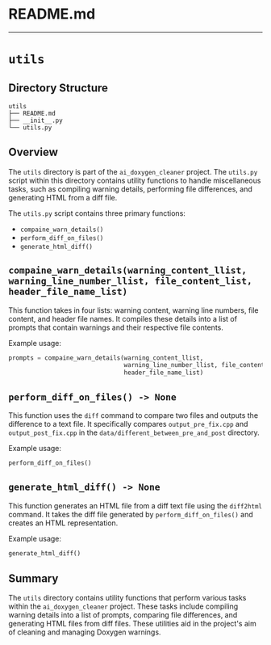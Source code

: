 # README.md

---

# `utils`

## Directory Structure
```
utils
├── README.md
├── __init__.py
└── utils.py
```

## Overview
The `utils` directory is part of the `ai_doxygen_cleaner` project. 
The `utils.py` script within this directory contains utility 
functions to handle miscellaneous tasks, such as compiling 
warning details, performing file differences, 
and generating HTML from a diff file.

The `utils.py` script contains three primary functions:

- `compaine_warn_details()`
- `perform_diff_on_files()`
- `generate_html_diff()`

## `compaine_warn_details(warning_content_llist, warning_line_number_llist, file_content_list, header_file_name_list)`
This function takes in four lists: warning content, warning line numbers, 
file content, and header file names. It compiles 
these details into a list of prompts that contain 
warnings and their respective file contents. 

Example usage:
```python
prompts = compaine_warn_details(warning_content_llist, 
                                warning_line_number_llist, file_content_list, 
                                header_file_name_list)
```

## `perform_diff_on_files() -> None`
This function uses the `diff` command to compare two 
files and outputs the difference to a text file. 
It specifically compares `output_pre_fix.cpp` 
and `output_post_fix.cpp` in the `data/different_between_pre_and_post` directory.

Example usage:
```python
perform_diff_on_files()
```

## `generate_html_diff() -> None`
This function generates an HTML file from a diff 
text file using the `diff2html` command. 
It takes the diff file generated by `perform_diff_on_files()` 
and creates an HTML representation.

Example usage:
```python
generate_html_diff()
```

## Summary
The `utils` directory contains utility functions 
that perform various tasks within the `ai_doxygen_cleaner` 
project. These tasks include compiling warning details 
into a list of prompts, comparing file differences, 
and generating HTML files from diff files. 
These utilities aid in the project's aim of cleaning and managing Doxygen warnings.
